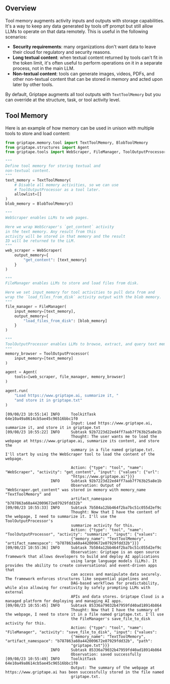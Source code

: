 ## Overview
Tool memory augments activity inputs and outputs with storage capabilities. It's a way to keep any data generated by tools off prompt but still allow LLMs to operate on that data remotely. This is useful in the following scenarios:

* **Security requirements**: many organizations don't want data to leave their cloud for regulatory and security reasons.
* **Long textual content**: when textual content returned by tools can't fit in the token limit, it's often useful to perform operations on it in a separate process, not in the main LLM.
* **Non-textual content**: tools can generate images, videos, PDFs, and other non-textual content that can be stored in memory and acted upon later by other tools.

By default, Griptape augments all tool outputs with `TextToolMemory` but you can override at the structure, task, or tool activity level.


## Tool Memory
Here is an example of how memory can be used in unison with multiple tools to store and load content:

```python
from griptape.memory.tool import TextToolMemory, BlobToolMemory
from griptape.structures import Agent
from griptape.tools import WebScraper, FileManager, ToolOutputProcessor

"""
Define tool memory for storing textual and
non-textual content.
"""
text_memory = TextToolMemory(
    # Disable all memory activities, so we can use
    # ToolOutputProcessor as a tool later.
    allowlist=[]
)
blob_memory = BlobToolMemory()

"""
WebScraper enables LLMs to web pages.

Here we wrap WebScraper's `get_content` activity
in the text memory. Any result from this
activity will be stored in that memory and the result
ID will be returned to the LLM.
"""
web_scraper = WebScraper(
    output_memory={
        "get_content": [text_memory]
    }
)

"""
FileManager enables LLMs to store and load files from disk.

Here we set input_memory for tool activities to pull data from and
wrap the `load_files_from_disk` activity output with the blob memory.
"""
file_manager = FileManager(
    input_memory=[text_memory],
    output_memory={
        "load_files_from_disk": [blob_memory]
    }
)

"""
ToolOutputProcessor enables LLMs to browse, extract, and query text memory.
"""
memory_browser = ToolOutputProcessor(
    input_memory=[text_memory]
)

agent = Agent(
    tools=[web_scraper, file_manager, memory_browser]
)

agent.run(
    "Load https://www.griptape.ai, summarize it, "
    "and store it in griptape.txt"
)
```

```
[09/08/23 10:55:14] INFO     ToolkitTask 64e10a49a8614cb5ae45c96516bbc1f0
                             Input: Load https://www.griptape.ai, summarize it, and store it in griptape.txt
[09/08/23 10:55:22] INFO     Subtask 92b7223d22ed4ff7aab7f763b25a8e1b
                             Thought: The user wants me to load the webpage at https://www.griptape.ai, summarize its content, and store the
                             summary in a file named griptape.txt. I'll start by using the WebScraper tool to load the content of the webpage.

                             Action: {"type": "tool", "name": "WebScraper", "activity": "get_content", "input": {"values": {"url":
                             "https://www.griptape.ai"}}}
                    INFO     Subtask 92b7223d22ed4ff7aab7f763b25a8e1b
                             Observation: Output of "WebScraper.get_content" was stored in memory with memory_name "TextToolMemory" and
                             artifact_namespace "b787863a60a442009672e07929fdd32b"
[09/08/23 10:55:33] INFO     Subtask 7b584a12bb464f2ba7bc51c055d2ef9c
                             Thought: Now that I have the content of the webpage, I need to summarize it. I'll use the ToolOutputProcessor's
                             summarize activity for this.
                             Action: {"type": "tool", "name": "ToolOutputProcessor", "activity": "summarize", "input": {"values":
                             {"memory_name": "TextToolMemory", "artifact_namespace": "b787863a60a442009672e07929fdd32b"}}}
[09/08/23 10:55:36] INFO     Subtask 7b584a12bb464f2ba7bc51c055d2ef9c
                             Observation: Griptape is an open source framework that allows developers to build and deploy AI applications
                             using large language models (LLMs). It provides the ability to create conversational and event-driven apps that
                             can access and manipulate data securely. The framework enforces structures like sequential pipelines and
                             DAG-based workflows for predictability, while also allowing for creativity by safely prompting LLMs with external
                             APIs and data stores. Griptape Cloud is a managed platform for deploying and managing AI apps.
[09/08/23 10:55:45] INFO     Subtask 85336a79032b47959fd40ad18914b864
                             Thought: Now that I have the summary of the webpage, I need to store it in a file named griptape.txt. I'll use
                             the FileManager's save_file_to_disk activity for this.
                             Action: {"type": "tool", "name": "FileManager", "activity": "save_file_to_disk", "input": {"values":
                             {"memory_name": "TextToolMemory", "artifact_namespace": "b787863a60a442009672e07929fdd32b", "path":
                             "griptape.txt"}}}
                    INFO     Subtask 85336a79032b47959fd40ad18914b864
                             Observation: saved successfully
[09/08/23 10:55:49] INFO     ToolkitTask 64e10a49a8614cb5ae45c96516bbc1f0
                             Output: The summary of the webpage at https://www.griptape.ai has been successfully stored in the file named
                             griptape.txt.
```
